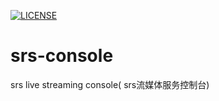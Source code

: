 [![LICENSE](https://img.shields.io/badge/license-Anti%20996-blue.svg)](https://github.com/996icu/996.ICU/blob/master/LICENSE)
# srs-console
srs live streaming console( srs流媒体服务控制台)
